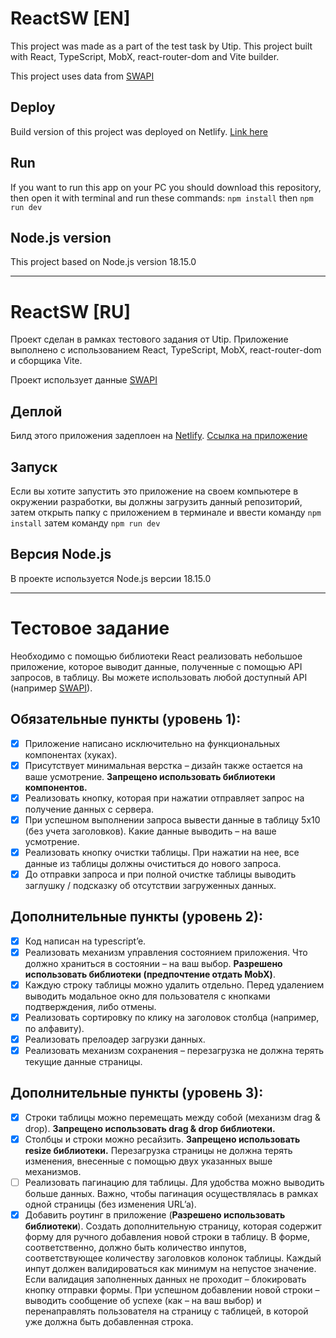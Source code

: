 # ReactSW [EN]

This project was made as a part of the test task by Utip. This project built with React, TypeScript, MobX, react-router-dom and Vite builder. 

This project uses data from [SWAPI](https://swapi.dev/)

## Deploy

Build version of this project was deployed on Netlify. [Link here](https://react-sw-yanmsh.netlify.app/)

## Run

If you want to run this app on your PC you should download this repository, then open it with terminal and run these commands: `npm install` then `npm run dev`

## Node.js version

This project based on Node.js version 18.15.0

---

# ReactSW [RU]

Проект сделан в рамках тестового задания от Utip. Приложение выполнено с использованием React, TypeScript, MobX, react-router-dom и сборщика Vite.

Проект использует данные [SWAPI](https://swapi.dev/)

## Деплой

Билд этого приложения задеплоен на [Netlify](https://app.netlify.com/drop). [Ссылка на приложение](https://react-sw-yanmsh.netlify.app//)

## Запуск

Если вы хотите запустить это приложение на своем компьютере в окружении разработки, вы должны загрузить данный репозиторий, затем открыть папку с приложением в терминале и ввести команду `npm install` затем команду `npm run dev`

## Версия Node.js

В проекте используется Node.js версии 18.15.0

---

# Тестовое задание

Необходимо с помощью библиотеки React реализовать небольшое приложение, которое выводит данные, полученные с помощью API запросов, в таблицу. Вы можете использовать любой доступный API (например [SWAPI](https://swapi.dev/)).

## Обязательные пункты (уровень 1):

- [x]  Приложение написано исключительно на функциональных компонентах
  (хуках).
- [x]  Присутствует минимальная верстка – дизайн также остается на ваше
  усмотрение. **Запрещено использовать библиотеки компонентов.**
- [x]  Реализовать кнопку, которая при нажатии отправляет запрос на получение
  данных с сервера.
- [x]  При успешном выполнении запроса вывести данные в таблицу 5х10 (без
  учета заголовков). Какие данные выводить – на ваше усмотрение.
- [x]  Реализовать кнопку очистки таблицы. При нажатии на нее, все данные из
  таблицы должны очиститься до нового запроса.
- [x]  До отправки запроса и при полной очистке таблицы выводить заглушку /
  подсказку об отсутствии загруженных данных.

## Дополнительные пункты (уровень 2):

- [x]  Код написан на typescript’e.
- [x]  Реализовать механизм управления состоянием приложения. Что должно
  храниться в состоянии – на ваш выбор. **Разрешено использовать
  библиотеки (предпочтение отдать MobX)**.
- [x]  Каждую строку таблицы можно удалить отдельно. Перед удалением
  выводить модальное окно для пользователя с кнопками подтверждения,
  либо отмены.
- [x]  Реализовать сортировку по клику на заголовок столбца (например, по
  алфавиту).
- [x]  Реализовать прелоадер загрузки данных.
- [x]  Реализовать механизм сохранения – перезагрузка не должна терять
  текущие данные страницы.

## Дополнительные пункты (уровень 3):

- [x]  Строки таблицы можно перемещать между собой (механизм drag & drop).
  **Запрещено использовать drag & drop библиотеки.**
- [x]  Столбцы и строки можно ресайзить. **Запрещено использовать resize библиотеки.**
  Перезагрузка страницы не должна терять изменения, внесенные с помощью
  двух указанных выше механизмов.
- [ ]  Реализовать пагинацию для таблицы. Для удобства можно выводить
  больше данных. Важно, чтобы пагинация осуществлялась в рамках одной
  страницы (без изменения URL’a).
- [x]  Добавить роутинг в приложение (**Разрешено использовать библиотеки**).
  Создать дополнительную страницу, которая содержит форму для ручного
  добавления новой строки в таблицу. В форме, соответственно, должно
  быть количество инпутов, соответствующее количеству заголовков колонок
  таблицы. Каждый инпут должен валидироваться как минимум на непустое
  значение. Если валидация заполненных данных не проходит – блокировать
  кнопку отправки формы. При успешном добавлении новой строки –
  выводить сообщение об успехе (как – на ваш выбор) и перенаправлять
  пользователя на страницу с таблицей, в которой уже должна быть
  добавленная строка.
